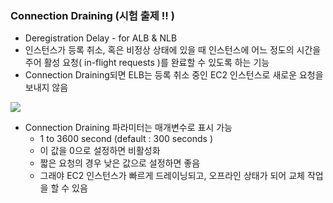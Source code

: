 ### Connection Draining (시험 출제 !! ) ###
- Deregistration Delay - for ALB & NLB
- 인스턴스가 등록 취소, 혹은 비정상 상태에 있을 때 인스턴스에 어느 정도의 시간을 주어 활성 요청( in-flight requests )를 완료할 수 있도록 하는 기능
- Connection Draining되면 ELB는 등록 취소 중인 EC2 인스턴스로 새로운 요청을 보내지 않음

![](https://velog.velcdn.com/images/xodbs1123/post/8c7b5568-c25a-4e29-9634-f478dd1c0ca8/image.png)

- Connection Draining 파라미터는 매개변수로 표시 가능
  - 1 to 3600 second (default : 300 seconds )
  - 이 값을 0으로 설정하면 비활성화
  - 짧은 요청의 경우 낮은 값으로 설정하면 좋음
  - 그래야 EC2 인스턴스가 빠르게 드레이닝되고, 오프라인 상태가 되어 교체 작업을 할 수 있음
